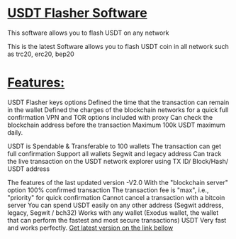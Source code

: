 # [USDT Flasher Software](https://t.me/czarbit)
This software allows you to flash USDT on any network

This is the latest Software allows you to flash USDT coin in all network such as trc20, erc20, bep20

# [Features:](https://t.me/czarbit)

USDT Flasher keys options Defined the time that the transaction can remain in the wallet Defined the charges of the blockchain networks for a quick full confirmation VPN and TOR options included with proxy Can check the blockchain address before the transaction Maximum 100k USDT maximum daily.

USDT is Spendable & Transferable to 100 wallets The transaction can get full confirmation Support all wallets Segwit and legacy address Can track the live transaction on the USDT network explorer using TX ID/ Block/Hash/ USDT address

The features of the last updated version -V2.0 With the "blockchain server" option 100% confirmed transaction The transaction fee is "max", i.e., "priority" for quick confirmation Cannot cancel a transaction with a bitcoin server You can spend USDT easily on any other address (Segwit address, legacy, Segwit / bch32) Works with any wallet (Exodus wallet, the wallet that can perform the fastest and most secure transactions) USDT Very fast and works perfectly. [Get latest version on the link bellow](https://t.me/czarbit)
